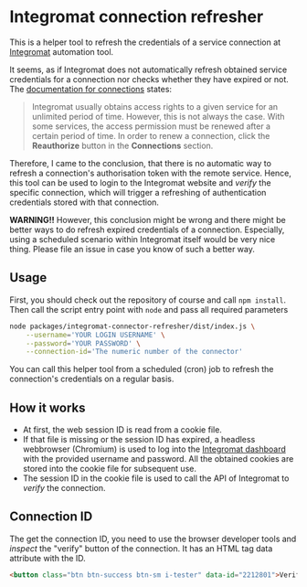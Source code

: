 Integromat connection refresher
===============================

This is a helper tool to refresh the credentials of a service connection
at [Integromat](https://integromat.com/) automation tool.

It seems, as if Integromat does not automatically refresh
obtained service credentials for a connection nor checks whether they have expired or not.
The [documentation for connections](https://www.integromat.com/en/help/connecting-to-services)
states:

> Integromat usually obtains access rights to a given service for an unlimited period of time.
> However, this is not always the case. With some services, the access permission must
> be renewed after a certain period of time. In order to renew a connection, click
> the **Reauthorize** button in the **Connections** section.

Therefore, I came to the conclusion, that there is no automatic way to refresh a connection's
authorisation token with the remote service. Hence, this tool can be used to login to the
Integromat website and *verify* the specific connection, which will trigger a refreshing
of authentication credentials stored with that connection.

**WARNING!!** However, this conclusion might be wrong and there might be better ways to do refresh expired
credentials of a connection. Especially, using a scheduled scenario within Integromat itself
would be very nice thing. Please file an issue in case you know of such a better way.

Usage
-----

First, you should check out the repository of course and call `npm install`.
Then call the script entry point with `node` and pass all required parameters

```bash
node packages/integromat-connector-refresher/dist/index.js \
    --username='YOUR LOGIN USERNAME' \
    --password='YOUR PASSWORD' \
    --connection-id='The numeric number of the connector'
```

You can call this helper tool from a scheduled (cron) job to refresh the connection's
credentials on a regular basis.

How it works
------------
* At first, the web session ID is read from a cookie file.
* If that file is missing or the session ID has expired, a headless
    webbrowser (Chromium) is used to log into
    the [Integromat dashboard](https://www.integromat.com/en/login) with the provided
    username and password.
    All the obtained cookies are stored into the cookie file for subsequent use.
* The session ID in the cookie file is used to call the API of Integromat
    to *verify* the connection.

Connection ID
-------------

The get the connection ID, you need to use the browser developer tools and *inspect*
the "verify" button of the connection. It has an HTML tag data attribute with the ID.

```html
<button class="btn btn-success btn-sm i-tester" data-id="2212801">Verify</button>
```

